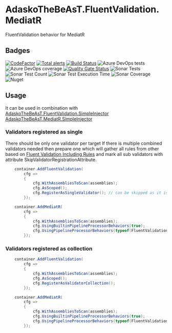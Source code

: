 # AdaskoTheBeAsT.FluentValidation.MediatR

FluentValidation behavior for MediatR

## Badges

[![CodeFactor](https://www.codefactor.io/repository/github/adaskothebeast/adaskothebeast.fluentvalidation.mediatr/badge)](https://www.codefactor.io/repository/github/adaskothebeast/adaskothebeast.fluentvalidation.mediatr)
[![Total alerts](https://img.shields.io/lgtm/alerts/g/AdaskoTheBeAsT/AdaskoTheBeAsT.FluentValidation.MediatR.svg?logo=lgtm&logoWidth=18)](https://lgtm.com/projects/g/AdaskoTheBeAsT/AdaskoTheBeAsT.FluentValidation.MediatR/alerts/)
[![Build Status](https://adaskothebeast.visualstudio.com/AdaskoTheBeAsT.FluentValidation.MediatR/_apis/build/status/AdaskoTheBeAsT.AdaskoTheBeAsT.FluentValidation.MediatR?branchName=master)](https://adaskothebeast.visualstudio.com/AdaskoTheBeAsT.FluentValidation.MediatR/_build/latest?definitionId=9&branchName=master)
![Azure DevOps tests](https://img.shields.io/azure-devops/tests/AdaskoTheBeAsT/AdaskoTheBeAsT.FluentValidation.MediatR/15)
![Azure DevOps coverage](https://img.shields.io/azure-devops/coverage/AdaskoTheBeAsT/AdaskoTheBeAsT.FluentValidation.MediatR/15?style=plastic)
[![Quality Gate Status](https://sonarcloud.io/api/project_badges/measure?project=AdaskoTheBeAsT_AdaskoTheBeAsT.FluentValidation.MediatR&metric=alert_status)](https://sonarcloud.io/dashboard?id=AdaskoTheBeAsT_AdaskoTheBeAsT.FluentValidation.MediatR)
![Sonar Tests](https://img.shields.io/sonar/tests/AdaskoTheBeAsT_AdaskoTheBeAsT.FluentValidation.MediatR?server=https%3A%2F%2Fsonarcloud.io)
![Sonar Test Count](https://img.shields.io/sonar/total_tests/AdaskoTheBeAsT_AdaskoTheBeAsT.FluentValidation.MediatR?server=https%3A%2F%2Fsonarcloud.io)
![Sonar Test Execution Time](https://img.shields.io/sonar/test_execution_time/AdaskoTheBeAsT_AdaskoTheBeAsT.FluentValidation.MediatR?server=https%3A%2F%2Fsonarcloud.io)
![Sonar Coverage](https://img.shields.io/sonar/coverage/AdaskoTheBeAsT_AdaskoTheBeAsT.FluentValidation.MediatR?server=https%3A%2F%2Fsonarcloud.io&style=plastic)
![Nuget](https://img.shields.io/nuget/dt/AdaskoTheBeAsT.FluentValidation.MediatR)

## Usage

It can be used in combination with [AdaskoTheBeAsT.FluentValidation.SimpleInjector](https://github.com/AdaskoTheBeAsT/AdaskoTheBeAsT.FluentValidation.SimpleInjector) [AdaskoTheBeAsT.MediatR.SimpleInjector](https://github.com/AdaskoTheBeAsT/AdaskoTheBeAsT.MediatR.SimpleInjector)

### Validators registered as single
There should be only one validator per target
If there is multiple combined validators needed then prepare one which will gather all rules from other
based  on [Fluent Validation Including Rules](https://docs.fluentvalidation.net/en/latest/including-rules.html)
and mark all sub validators with attribute SkipValidatorRegistrationAttribute.

```cs
    container.AddFluentValidation(
        cfg =>
        {
            cfg.WithAssembliesToScan(assemblies);
            cfg.AsScoped();
            cfg.RegisterAsSingleValidator(); // can be skipped as it is default
        });

    container.AddMediatR(
        cfg =>
        {
            cfg.WithAssembliesToScan(assemblies);
            cfg.UsingBuiltinPipelineProcessorBehaviors(true);
            cfg.UsingPipelineProcessorBehaviors(typeof(FluentValidationPipelineBehavior<,>));
        });
```

### Validators registered as collection

```cs
    container.AddFluentValidation(
        cfg =>
        {
            cfg.WithAssembliesToScan(assemblies);
            cfg.AsScoped();
            cfg.RegisterAsValidatorCollection();
        });

    container.AddMediatR(
        cfg =>
        {
            cfg.WithAssembliesToScan(assemblies);
            cfg.UsingBuiltinPipelineProcessorBehaviors(true);
            cfg.UsingPipelineProcessorBehaviors(typeof(FluentValidationCollectionPipelineBehavior<,>));
        });
```